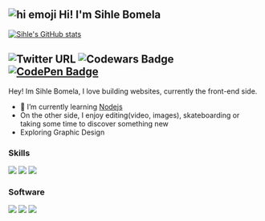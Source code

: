 ## ![hi emoji](https://emojipedia-us.s3.dualstack.us-west-1.amazonaws.com/thumbs/60/whatsapp/116/waving-hand-sign_1f44b.png) Hi! I'm Sihle Bomela
[![Sihle's GitHub stats](https://github-readme-stats.vercel.app/api?username=trinitysenpai&count_private=true)](https://github.com/trinitysenpai/github-readme-stats)

![Twitter URL](https://img.shields.io/twitter/url?label=Twitter&logoColor=%2322272e&style=social&url=https%3A%2F%2Ftwitter.com%2Ftrinitysenpai)
![Codewars Badge](https://www.codewars.com/users/trinity.senpai/badges/micro)
[![CodePen Badge](https://img.shields.io/badge/CodePen-Profile-informational?style=flat&logo=codepen&logoColor=white&color=black)](https://codepen.io/trinitysenpai)
---
Hey! Im Sihle Bomela, I love building websites, currently the front-end side.

- 🌱 I’m currently learning [Nodejs](https://nodejs.org)
- On the other side, I enjoy editing(video, images), skateboarding or taking some time to discover something new
- Exploring Graphic Design
### Skills
![](https://img.shields.io/badge/-NODEJS-informational/?style=for-the-badge&logo=node.js&color=006cf9&labelColor=white)
![](https://img.shields.io/badge/-SASS/SCSS-informational/?style=for-the-badge&logo=Sass&color=006cf9&labelColor=white)
![](https://img.shields.io/badge/-MongoDB-informational/?style=for-the-badge&logo=MongoDB&color=006cf9&labelColor=white)

### Software
![](https://img.shields.io/badge/-PHOTOSHOP-informational/?style=for-the-badge&logo=adobephotoshop&color=006cf9&labelColor=white)
![](https://img.shields.io/badge/-FIGMA-informational/?style=for-the-badge&logo=figma&color=006cf9&labelColor=white)
![](https://img.shields.io/badge/-ADOBE%20PREMEIER%20PRO-informational/?style=for-the-badge&logo=adobepremierepro&color=006cf9&labelColor=white)
